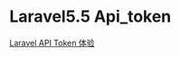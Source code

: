 # Laravel5.5 Api_token

[Laravel API Token 体验](https://laravel-china.org/articles/6381/laravel-api-tutorial-practice)